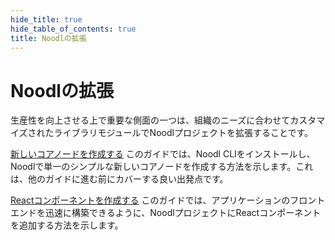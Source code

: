 ```yaml
---
hide_title: true
hide_table_of_contents: true
title: Noodlの拡張
---
```


# Noodlの拡張

生産性を向上させる上で重要な側面の一つは、組織のニーズに合わせてカスタマイズされたライブラリモジュールでNoodlプロジェクトを拡張することです。

[新しいコアノードを作成する](/javascript/extending/create-lib)
このガイドでは、Noodl CLIをインストールし、Noodlで単一のシンプルな新しいコアノードを作成する方法を示します。これは、他のガイドに進む前にカバーする良い出発点です。

[Reactコンポーネントを作成する](/javascript/extending/create-react-lib)
このガイドでは、アプリケーションのフロントエンドを迅速に構築できるように、NoodlプロジェクトにReactコンポーネントを追加する方法を示します。